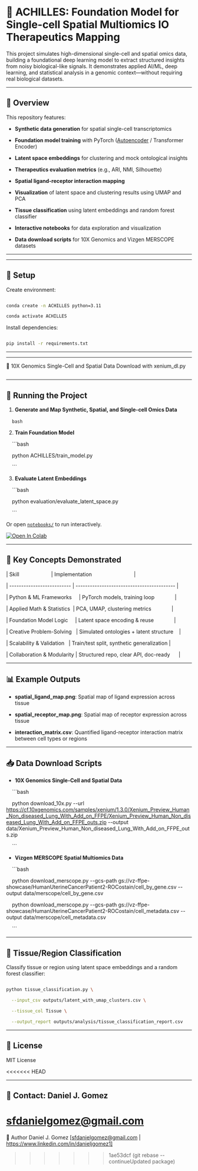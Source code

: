 # 🧬 ACHILLES: Foundation Model for Single-cell Spatial Multiomics IO Therapeutics Mapping



This project simulates high-dimensional single-cell and spatial omics data, building a foundational deep learning model to extract structured insights from noisy biological-like signals. It demonstrates applied AI/ML, deep learning, and statistical analysis in a genomic context—without requiring real biological datasets.



---



## 🚀 Overview



This repository features:



- **Synthetic data generation** for spatial single-cell transcriptomics  

- **Foundation model training** with PyTorch ([Autoencoder](training/train_model.py) / Transformer Encoder)  

- **Latent space embeddings** for clustering and mock ontological insights  

- **Therapeutics evaluation metrics** (e.g., ARI, NMI, Silhouette)  

- **Spatial ligand-receptor interaction mapping** 

- **Visualization** of latent space and clustering results using UMAP and PCA

- **Tissue classification** using latent embeddings and random forest classifier

- **Interactive notebooks** for data exploration and visualization

- **Data download scripts** for 10X Genomics and Vizgen MERSCOPE datasets



---


---
## 🔧 Setup



Create environment:

```bash

conda create -n ACHILLES python=3.11

conda activate ACHILLES 

```



Install dependencies:

```bash

pip install -r requirements.txt

```



---
---

🧪 10X Genomics Single-Cell and Spatial Data Download with xenium_dl.py
```bash
```

---



## 🧪 Running the Project



1. **Generate and Map Synthetic, Spatial, and Single-cell Omics Data**

    ```bash
    ```



2. **Train Foundation Model**

    ```bash

    python ACHILLES/train_model.py

    ```



3. **Evaluate Latent Embeddings**

    ```bash

    python evaluation/evaluate_latent_space.py

    ```



Or open [`notebooks/`](notebooks/) to run interactively.



[![Open In Colab](https://colab.research.google.com/assets/colab-badge.svg)](https://colab.research.google.com/github/danieljosephgomez/ACHILLES/notebooks/01_visualize_hubmap_data.ipynb)



---



## 🧠 Key Concepts Demonstrated



| Skill                      | Implementation                             |

| -------------------------- | ------------------------------------------ |

| Python & ML Frameworks     | PyTorch models, training loop              |

| Applied Math & Statistics  | PCA, UMAP, clustering metrics              |

| Foundation Model Logic     | Latent space encoding & reuse              |

| Creative Problem-Solving   | Simulated ontologies + latent structure    |

| Scalability & Validation   | Train/test split, synthetic generalization |

| Collaboration & Modularity | Structured repo, clear API, doc-ready      |



---



## 📊 Example Outputs



- **spatial_ligand_map.png**: Spatial map of ligand expression across tissue  

- **spatial_receptor_map.png**: Spatial map of receptor expression across tissue  

- **interaction_matrix.csv**: Quantified ligand-receptor interaction matrix between cell types or regions  



---



## 📥 Data Download Scripts



- **10X Genomics Single-Cell and Spatial Data**  

    ```bash

    python download_10x.py --url https://cf.10xgenomics.com/samples/xenium/1.3.0/Xenium_Preview_Human_Non_diseased_Lung_With_Add_on_FFPE/Xenium_Preview_Human_Non_diseased_Lung_With_Add_on_FFPE_outs.zip --output data/Xenium_Preview_Human_Non_diseased_Lung_With_Add_on_FFPE_outs.zip

    ```



- **Vizgen MERSCOPE Spatial Multiomics Data**  

    ```bash

    python download_merscope.py --gcs-path gs://vz-ffpe-showcase/HumanUterineCancerPatient2-ROCostain/cell_by_gene.csv --output data/merscope/cell_by_gene.csv

    python download_merscope.py --gcs-path gs://vz-ffpe-showcase/HumanUterineCancerPatient2-ROCostain/cell_metadata.csv --output data/merscope/cell_metadata.csv

    ```

---



## 🧬 Tissue/Region Classification



Classify tissue or region using latent space embeddings and a random forest classifier:



```bash

python tissue_classification.py \

  --input_csv outputs/latent_with_umap_clusters.csv \

  --tissue_col Tissue \

  --output_report outputs/analysis/tissue_classification_report.csv

```



---



## 📜 License



MIT License

<<<<<<< HEAD


---



## 👤 Contact: Daniel J. Gomez  

[sfdanielgomez@gmail.com](mailto:sfdanielgomez@gmail.com) 
=======
👤 Author
Daniel J. Gomez
[sfdanielgomez@gmail.com | https://www.linkedin.com/in/danieljgomez1]
>>>>>>> 1ae53dcf (git rebase --continueUpdated package)
